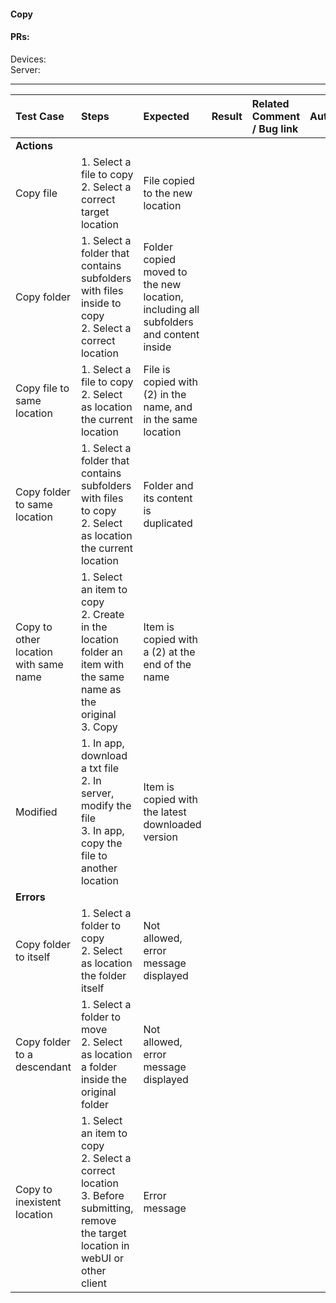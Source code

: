 #### Copy 

#### PRs: 

Devices:  <br>
Server: 


---

 
| Test Case | Steps | Expected | Result | Related Comment / Bug link | Automated |
| :-------- | :---- | :------- | :----: | :------------------------- | :-------: |
|**Actions**||||||
| Copy file  | 1. Select a file to copy<br>2. Select a correct target location | File copied to the new location |   |  |
| Copy folder | 1. Select a folder that contains subfolders with files inside to copy <br>2. Select a correct location | Folder copied moved to the new location, including all subfolders and content inside |  | |
| Copy file to same location | 1. Select a file to copy<br>2. Select as location the current location | File is copied with (2) in the name, and in the same location |  |  |
| Copy folder to same location | 1. Select a folder that contains subfolders with files to copy <br>2. Select as location the current location | Folder and its content is duplicated |  |  |
| Copy to other location with same name | 1. Select an item to copy<br>2. Create in the location folder an item with the same name as the original<br>3. Copy | Item is copied with a (2) at the end of the name |  |  |
| Modified | 1. In app, download a txt file<br>2. In server, modify the file<br>3. In app, copy the file to another location | Item is copied with the latest downloaded version |  |  |
|**Errors**||||||
| Copy folder to itself | 1. Select a folder to copy<br>2. Select as location the folder itself | Not allowed, error message displayed |  |   
| Copy folder to a descendant | 1. Select a folder to move<br>2. Select as location a folder inside the original folder | Not allowed, error message displayed |  |   |
| Copy to inexistent location | 1. Select an item to copy<br>2. Select a correct location<br>3. Before submitting, remove the target location in webUI or other client | Error message |  |  |

